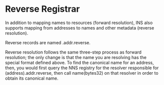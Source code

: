 # Reverse Registrar

In addition to mapping names to resources (forward resolution), INS also supports mapping from addresses to names and other metadata (reverse resolution).

Reverse records are named <ICON address>.addr.reverse.

Reverse resolution follows the same three-step process as forward resolution; the only change is that the name you are resolving has the special format defined above. To find the canonical name for an address, then, you would first query the NNS registry for the resolver responsible for (address).addr.reverse, then call name(bytes32) on that resolver in order to obtain its canonical name.
